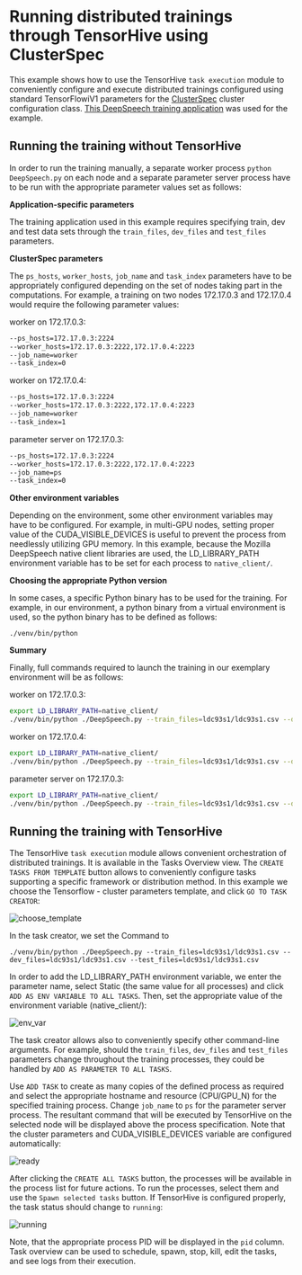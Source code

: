 # Running distributed trainings through TensorHive using ClusterSpec

This example shows how to use the TensorHive `task execution` module to
conveniently configure and execute distributed trainings configured using
standard TensorFlowiV1 parameters for the [ClusterSpec](https://www.tensorflow.org/api_docs/python/tf/train/ClusterSpec)
cluster configuration class. 
[This DeepSpeech training application](https://github.com/roscisz/dnn_training_benchmarks/tree/master/TensorFlowV1_DeepSpeech_ldc93s1)
was used for the example.

## Running the training without TensorHive

In order to run the training manually, a separate worker process `python DeepSpeech.py`
on each node and a separate parameter server process have to be run 
with the appropriate parameter values set as follows:

**Application-specific parameters**

The training application used in this example requires specifying train, dev and
test data sets through the `train_files`, `dev_files` and `test_files` parameters.

**ClusterSpec parameters**

The `ps_hosts`, `worker_hosts`, `job_name` and `task_index` parameters
have to be appropriately configured depending
on the set of nodes taking part in the computations.
For example, a training on two nodes 172.17.0.3 and 172.17.0.4 would require the following
parameter values:

worker on 172.17.0.3:
```bash
--ps_hosts=172.17.0.3:2224
--worker_hosts=172.17.0.3:2222,172.17.0.4:2223
--job_name=worker
--task_index=0
```

worker on 172.17.0.4:
```bash
--ps_hosts=172.17.0.3:2224
--worker_hosts=172.17.0.3:2222,172.17.0.4:2223
--job_name=worker
--task_index=1
```
parameter server on 172.17.0.3:
```bash
--ps_hosts=172.17.0.3:2224
--worker_hosts=172.17.0.3:2222,172.17.0.4:2223
--job_name=ps
--task_index=0
```

**Other environment variables**

Depending on the environment, some other environment variables may have to be configured.
For example, in multi-GPU nodes, setting proper value of the CUDA_VISIBLE_DEVICES is useful
to prevent the process from needlessly utilizing GPU memory.
In this example, because the Mozilla DeepSpeech native client libraries are used, the
LD_LIBRARY_PATH environment variable has to be set for each process to `native_client/`. 

**Choosing the appropriate Python version**

In some cases, a specific Python binary has to be used for the training.
For example, in our environment, a python binary from a virtual environment
is used, so the python binary has to be defined as follows:

```
./venv/bin/python
```

**Summary**

Finally, full commands required to launch the training in our exemplary environment will be as follows:

worker on 172.17.0.3:
```bash
export LD_LIBRARY_PATH=native_client/
./venv/bin/python ./DeepSpeech.py --train_files=ldc93s1/ldc93s1.csv --dev_files=ldc93s1/ldc93s1.csv --test_files=ldc93s1/ldc93s1.csv --ps_hosts=172.17.0.3:2224 --worker_hosts=172.17.0.3:2222,172.17.0.4:2223 --job_name=worker --task_index=0
```

worker on 172.17.0.4: 
```bash
export LD_LIBRARY_PATH=native_client/
./venv/bin/python ./DeepSpeech.py --train_files=ldc93s1/ldc93s1.csv --dev_files=ldc93s1/ldc93s1.csv --test_files=ldc93s1/ldc93s1.csv --ps_hosts=172.17.0.3:2224 --worker_hosts=172.17.0.3:2222,172.17.0.4:2223 --job_name=worker --task_index=1
```

parameter server on 172.17.0.3:
```bash
export LD_LIBRARY_PATH=native_client/
./venv/bin/python ./DeepSpeech.py --train_files=ldc93s1/ldc93s1.csv --dev_files=ldc93s1/ldc93s1.csv --test_files=ldc93s1/ldc93s1.csv --ps_hosts=172.17.0.3:2224 --worker_hosts=172.17.0.3:2222,172.17.0.4:2223 --job_name=ps --task_index=0
```

## Running the training with TensorHive

The TensorHive `task execution` module allows convenient orchestration of distributed trainings.
It is available in the Tasks Overview view. The `CREATE TASKS FROM TEMPLATE` button allows to
conveniently configure tasks supporting a specific framework or distribution method. In this
example we choose the Tensorflow - cluster parameters template, and click `GO TO TASK CREATOR`:

![choose_template](https://raw.githubusercontent.com/roscisz/TensorHive/master/examples/TensorFlow_ClusterSpec/img/choose_template.png)

In the task creator, we set the Command to
```
./venv/bin/python ./DeepSpeech.py --train_files=ldc93s1/ldc93s1.csv --dev_files=ldc93s1/ldc93s1.csv --test_files=ldc93s1/ldc93s1.csv
```

In order to add the LD_LIBRARY_PATH environment variable, we enter the parameter name,
select Static (the same value for all processes) and click `ADD AS ENV VARIABLE TO ALL TASKS`.
Then, set the appropriate value of the environment variable (native_client/):


![env_var](https://raw.githubusercontent.com/roscisz/TensorHive/master/examples/TensorFlow_ClusterSpec/img/env_var.png)


The task creator allows also to conveniently specify other command-line arguments. For example,
should the `train_files`, `dev_files` and `test_files` parameters change throughout the training
processes, they could be handled by `ADD AS PARAMETER TO ALL TASKS`.

Use `ADD TASK` to create as many copies of the defined process as required and
select the appropriate hostname and resource (CPU/GPU_N) for the specified training process. Change
`job_name` to `ps` for the parameter server process. The resultant
command that will be executed by TensorHive on the selected node will be displayed above the process specification.
Note that the cluster parameters and CUDA_VISIBLE_DEVICES variable are configured automatically:
 
![ready](https://raw.githubusercontent.com/roscisz/TensorHive/master/examples/TensorFlow_ClusterSpec/img/ready.png)

After clicking the `CREATE ALL TASKS` button, the processes will be available in the process list for future actions.
To run the processes, select them and use the `Spawn selected tasks` button. If TensorHive is configured properly,
the task status should change to `running`:

![running](https://raw.githubusercontent.com/roscisz/TensorHive/master/examples/TensorFlow_ClusterSpec/img/running.png)

Note, that the appropriate process PID will be displayed in the `pid` column. Task overview can
be used to schedule, spawn, stop, kill, edit the tasks, and see logs from their execution.
